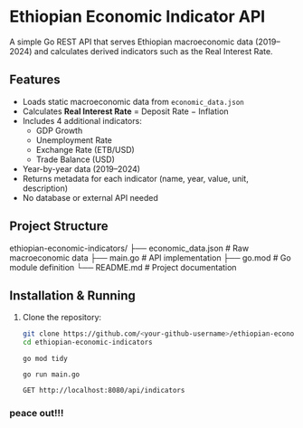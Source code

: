 # Ethiopian Economic Indicator API

A simple Go REST API that serves Ethiopian macroeconomic data (2019–2024) and calculates derived indicators such as the Real Interest Rate.

## Features
- Loads static macroeconomic data from `economic_data.json`
- Calculates **Real Interest Rate** = Deposit Rate − Inflation
- Includes 4 additional indicators:
  - GDP Growth
  - Unemployment Rate
  - Exchange Rate (ETB/USD)
  - Trade Balance (USD)
- Year-by-year data (2019–2024)
- Returns metadata for each indicator (name, year, value, unit, description)
- No database or external API needed

## Project Structure

ethiopian-economic-indicators/
├── economic_data.json # Raw macroeconomic data
├── main.go # API implementation
├── go.mod # Go module definition
└── README.md # Project documentation


## Installation & Running
1. Clone the repository:
   ```bash
   git clone https://github.com/<your-github-username>/ethiopian-economic-indicators.git
   cd ethiopian-economic-indicators
   ```

   ```
   go mod tidy
   ```

   ```
   go run main.go
   ```

   ```
   GET http://localhost:8080/api/indicators
   ```

### peace out!!!